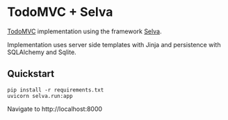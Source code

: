 # TodoMVC + Selva

[TodoMVC](https://todomvc.com/) implementation using the framework [Selva](https://livioribeiro.github.io/selva/).

Implementation uses server side templates with Jinja and persistence with SQLAlchemy and Sqlite.

## Quickstart

```shell
pip install -r requirements.txt
uvicorn selva.run:app
```

Navigate to http://localhost:8000

